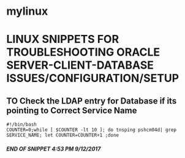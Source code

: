 # mylinux


# LINUX SNIPPETS FOR TROUBLESHOOTING ORACLE SERVER-CLIENT-DATABASE ISSUES/CONFIGURATION/SETUP

## TO Check the LDAP entry for Database if its pointing to Correct Service Name

```linux
#!/bin/bash
COUNTER=0;while [ $COUNTER -lt 10 ]; do tnsping pshcm04d| grep SERVICE_NAME; let COUNTER=COUNTER+1 ;done
```


##### END OF SNIPPET 4:53 PM 9/12/2017

